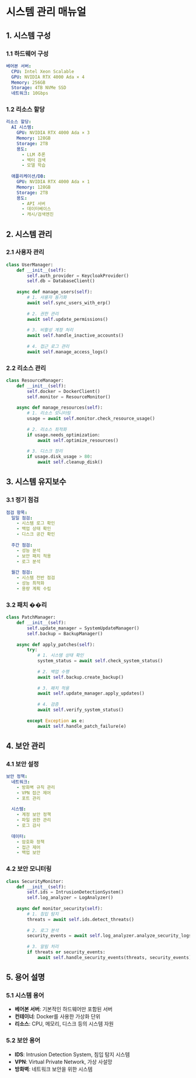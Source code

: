 # 시스템 관리 매뉴얼

## 1. 시스템 구성

### 1.1 하드웨어 구성
```yaml
베어본 서버:
  CPU: Intel Xeon Scalable
  GPU: NVIDIA RTX 4000 Ada × 4
  Memory: 256GB
  Storage: 4TB NVMe SSD
  네트워크: 10Gbps
```

### 1.2 리소스 할당
```yaml
리소스 할당:
  AI 시스템:
    GPU: NVIDIA RTX 4000 Ada × 3
    Memory: 128GB
    Storage: 2TB
    용도:
      - LLM 추론
      - 벡터 검색
      - 모델 학습
    
  애플리케이션/DB:
    GPU: NVIDIA RTX 4000 Ada × 1
    Memory: 128GB
    Storage: 2TB
    용도:
      - API 서버
      - 데이터베이스
      - 캐시/검색엔진
```

## 2. 시스템 관리

### 2.1 사용자 관리
```python
class UserManager:
    def __init__(self):
        self.auth_provider = KeycloakProvider()
        self.db = DatabaseClient()
        
    async def manage_users(self):
        # 1. 사용자 동기화
        await self.sync_users_with_erp()
        
        # 2. 권한 관리
        await self.update_permissions()
        
        # 3. 비활성 계정 처리
        await self.handle_inactive_accounts()
        
        # 4. 접근 로그 관리
        await self.manage_access_logs()
```

### 2.2 리소스 관리
```python
class ResourceManager:
    def __init__(self):
        self.docker = DockerClient()
        self.monitor = ResourceMonitor()
        
    async def manage_resources(self):
        # 1. 리소스 모니터링
        usage = await self.monitor.check_resource_usage()
        
        # 2. 리소스 최적화
        if usage.needs_optimization:
            await self.optimize_resources()
            
        # 3. 디스크 정리
        if usage.disk_usage > 80:
            await self.cleanup_disk()
```

## 3. 시스템 유지보수

### 3.1 정기 점검
```yaml
점검 항목:
  일일 점검:
    - 시스템 로그 확인
    - 백업 상태 확인
    - 디스크 공간 확인
    
  주간 점검:
    - 성능 분석
    - 보안 패치 적용
    - 로그 분석
    
  월간 점검:
    - 시스템 전반 점검
    - 성능 최적화
    - 용량 계획 수립
```

### 3.2 패치 ��리
```python
class PatchManager:
    def __init__(self):
        self.update_manager = SystemUpdateManager()
        self.backup = BackupManager()
        
    async def apply_patches(self):
        try:
            # 1. 시스템 상태 확인
            system_status = await self.check_system_status()
            
            # 2. 백업 수행
            await self.backup.create_backup()
            
            # 3. 패치 적용
            await self.update_manager.apply_updates()
            
            # 4. 검증
            await self.verify_system_status()
            
        except Exception as e:
            await self.handle_patch_failure(e)
```

## 4. 보안 관리

### 4.1 보안 설정
```yaml
보안 정책:
  네트워크:
    - 방화벽 규칙 관리
    - VPN 접근 제어
    - 포트 관리
    
  시스템:
    - 계정 보안 정책
    - 파일 권한 관리
    - 로그 감사
    
  데이터:
    - 암호화 정책
    - 접근 제어
    - 백업 보안
```

### 4.2 보안 모니터링
```python
class SecurityMonitor:
    def __init__(self):
        self.ids = IntrusionDetectionSystem()
        self.log_analyzer = LogAnalyzer()
        
    async def monitor_security(self):
        # 1. 침입 탐지
        threats = await self.ids.detect_threats()
        
        # 2. 로그 분석
        security_events = await self.log_analyzer.analyze_security_logs()
        
        # 3. 알림 처리
        if threats or security_events:
            await self.handle_security_events(threats, security_events)
```

## 5. 용어 설명

### 5.1 시스템 용어
- **베어본 서버**: 기본적인 하드웨어만 포함된 서버
- **컨테이너**: Docker를 사용한 가상화 단위
- **리소스**: CPU, 메모리, 디스크 등의 시스템 자원

### 5.2 보안 용어
- **IDS**: Intrusion Detection System, 침입 탐지 시스템
- **VPN**: Virtual Private Network, 가상 사설망
- **방화벽**: 네트워크 보안을 위한 시스템